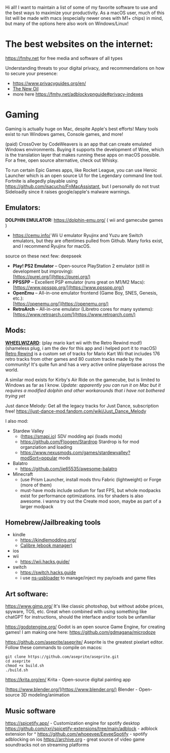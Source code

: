 Hi all! I want to maintain a list of some of my favorite software to use and the best ways to maximize your productivity. As a macOS user, much of this list will be made with macs (especially newer ones with M1+ chips) in mind, but many of the options here also work on Windows/Linux!

# The best websites on the internet:

https://fmhy.net for free media and software of all types

Understanding threats to your digital privacy, and recommendations on how to secure your presence:
- https://www.privacyguides.org/en/
- [The New Oil](https://thenewoil.org/en/)
- more here https://fmhy.net/adblockvpnguide#privacy-indexes

# Gaming
Gaming is actually huge on Mac, despite Apple's best efforts! Many tools exist to run Windows games, Console games, and more!

(paid) CrossOver by CodeWeavers is an app that can create emulated Windows environments. Buying it supports the development of Wine, which is the translation layer that makes running these apps on macOS possible. For a free, open source alternative, check out Whisky.

To run certain Epic Games apps, like Rocket League, you can use Heroic Launcher which is an open source UI for the Legendary command line tool. Fortnite is allegedly playable using https://github.com/isacucho/FnMacAssistant, but I personally do not trust Sideloadly since it raises google/apple's malware warnings.

## Emulators:

**DOLPHIN EMULATOR:** https://dolphin-emu.org/ ( wii and gamecube games )
- https://cemu.info/ Wii U emulator
Ryujinx and Yuzu are Switch emulators, but they are oftentimes pulled from Github. Many forks exist, and I recommend Ryujinx for macOS.

source on these next few: deepseek
- **Play! PS2 Emulator** – Open-source PlayStation 2 emulator (still in development but improving):  
    [https://purei.org/](https://purei.org/)
- **PPSSPP** – Excellent PSP emulator (runs great on M1/M2 Macs):  
    [https://www.ppsspp.org/](https://www.ppsspp.org/)
- **OpenEmu** – All-in-one emulator frontend (Game Boy, SNES, Genesis, etc.):  
    [https://openemu.org/](https://openemu.org/)
- **RetroArch** – All-in-one emulator (Libretro cores for many systems):  
    [https://www.retroarch.com/](https://www.retroarch.com/)

## Mods:
**[WHEELWIZARD](https://github.com/TeamWheelWizard/WheelWizard)**: (play mario kart wii with the Retro Rewind mod!)
	(shameless plug, i am the dev for this app and i helped port it to macOS)
[Retro Rewind](https://www.retrorewind.info/) is a custom set of tracks for Mario Kart Wii that includes 176 retro tracks from other games and 80 custom tracks made by the community! It's quite fun and has a very active online playerbase across the world.

A similar mod exists for Kirby's Air Ride on the gamecube, but is limited to Windows as far as I know. *Update: apparently you can run it on Mac but it requires a modified dolphin and other workarounds that i have not bothered trying yet*


Just dance Melody: Get all the legacy tracks for Just Dance, subscription free!
https://just-dance-mod.fandom.com/wiki/Just_Dance_Melody

I also mod:
- Stardew Valley 
	- (https://smapi.io) SDV modding api (loads mods)
	- https://github.com/Floogen/Stardrop Stardrop is for mod organziation and loading
	- https://www.nexusmods.com/games/stardewvalley?modSort=popular mods
- Balatro
	- https://github.com/jie65535/awesome-balatro
- Minecraft
	- (use Prism Launcher, install mods thru Fabric (lightweight) or Forge (more of them)
	- must-have mods include sodium for fast FPS, but whole modpacks exist for performance optimizations. iris for shaders is also awesome. i wanna try out the Create mod soon, maybe as part of a larger modpack

## Homebrew/Jailbreaking tools
- kindle
	- https://kindlemodding.org/
	- [Calibre (ebook manager)](https://calibre-ebook.com/) 
- ios
- wii
	- https://wii.hacks.guide/
- switch
	- https://switch.hacks.guide
	- i use  [ns-usbloader](https://github.com/developersu/ns-usbloader)  to manage/inject my payloads and game files


## Art software:

https://www.gimp.org/
It's like classic photoshop, but without adobe prices, spyware, TOS, etc. Great when combined with using something like chatGPT for instructions, should the interface and/or tools be unfamiliar

https://godotengine.org/ Godot is an open source Game Engine, for creating games! I am making one here: https://github.com/gdmagana/microdoze

https://github.com/aseprite/aseprite/
Aseprite is the greatest pixelart editor. Follow these commands to compile on macos:
``` 
git clone https://github.com/aseprite/aseprite.git
cd aseprite
chmod +x build.sh
./build.sh
```

https://krita.org/en/ Krita - Open-source digital painting app

[https://www.blender.org/](https://www.blender.org/) Blender - Open-source 3D modeling/animation


## Music software
https://spicetify.app/ - Customization engine for spotify desktop
https://github.com/rxri/spicetify-extensions/tree/main/adblock - adblock extension for ^
https://github.com/whoeevee/EeveeSpotify - spotify adblocking on ios
https://archive.org - great source of video game soundtracks not on streaming platforms
